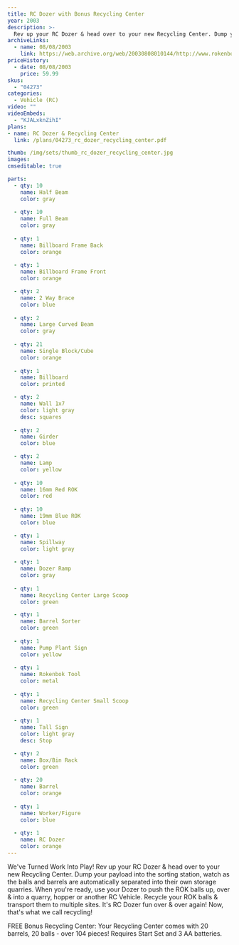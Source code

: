 ```yaml
---
title: RC Dozer with Bonus Recycling Center
year: 2003
description: >-
  Rev up your RC Dozer & head over to your new Recycling Center. Dump your payload into the sorting station, watch as the balls and barrels are separated into their own storage quarries. When you're ready, use your Dozer to push the ROK balls up, over & into a quarry, hopper or another RC Vehicle.
archiveLinks:
  - name: 08/08/2003
    link: https://web.archive.org/web/20030808010144/http://www.rokenbok.com/catalog/pd_rcv_DozerRCtr.html
priceHistory:
  - date: 08/08/2003
    price: 59.99
skus:
  - "04273"
categories:
  - Vehicle (RC)
video: ""
videoEmbeds:
  - "KJALxknZihI"
plans:
- name: RC Dozer & Recycling Center
  link: /plans/04273_rc_dozer_recycling_center.pdf

thumb: /img/sets/thumb_rc_dozer_recycling_center.jpg
images:
cmseditable: true

parts:
  - qty: 10
    name: Half Beam
    color: gray
    
  - qty: 10
    name: Full Beam
    color: gray
    
  - qty: 1
    name: Billboard Frame Back
    color: orange
    
  - qty: 1
    name: Billboard Frame Front
    color: orange

  - qty: 2
    name: 2 Way Brace
    color: blue
    
  - qty: 2
    name: Large Curved Beam
    color: gray
    
  - qty: 21
    name: Single Block/Cube
    color: orange
    
  - qty: 1
    name: Billboard
    color: printed

  - qty: 2
    name: Wall 1x7
    color: light gray
    desc: squares
    
  - qty: 2
    name: Girder
    color: blue

  - qty: 2
    name: Lamp
    color: yellow
    
  - qty: 10
    name: 16mm Red ROK
    color: red
    
  - qty: 10
    name: 19mm Blue ROK
    color: blue

  - qty: 1
    name: Spillway
    color: light gray
    
  - qty: 1
    name: Dozer Ramp
    color: gray
    
  - qty: 1
    name: Recycling Center Large Scoop
    color: green

  - qty: 1
    name: Barrel Sorter
    color: green
    
  - qty: 1
    name: Pump Plant Sign
    color: yellow
    
  - qty: 1
    name: Rokenbok Tool
    color: metal
    
  - qty: 1
    name: Recycling Center Small Scoop
    color: green
    
  - qty: 1
    name: Tall Sign
    color: light gray
    desc: Stop

  - qty: 2
    name: Box/Bin Rack
    color: green
    
  - qty: 20
    name: Barrel
    color: orange
    
  - qty: 1
    name: Worker/Figure
    color: blue
    
  - qty: 1
    name: RC Dozer
    color: orange
---
```

We've Turned Work Into Play!
Rev up your RC Dozer & head over to your new Recycling Center. Dump your payload into the sorting station, watch as the balls and barrels are automatically separated into their own storage quarries. When you're ready, use your Dozer to push the ROK balls up, over & into a quarry, hopper or another RC Vehicle. Recycle your ROK balls & transport them to multiple sites. It's RC Dozer fun over & over again! Now, that's what we call recycling!

FREE Bonus Recycling Center: Your Recycling Center comes with 20 barrels, 20 balls - over 104 pieces! Requires Start Set and 3 AA batteries.
